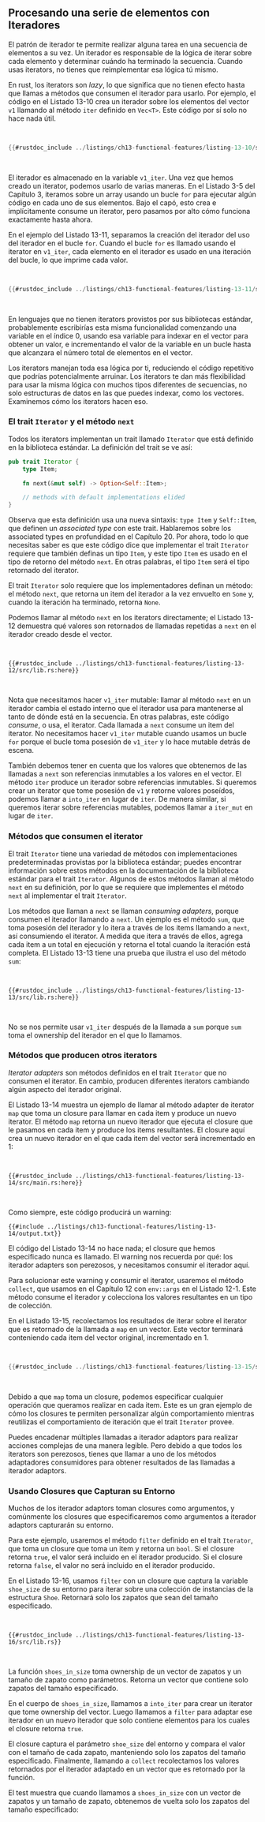 ## Procesando una serie de elementos con Iteradores

El patrón de iterador te permite realizar alguna tarea en una secuencia de
elementos a su vez. Un iterador es responsable de la lógica de iterar sobre
cada elemento y determinar cuándo ha terminado la secuencia. Cuando usas
iterators, no tienes que reimplementar esa lógica tú mismo.

En rust, los iterators son *lazy*, lo que significa que no tienen efecto hasta
que llamas a métodos que consumen el iterador para usarlo. Por ejemplo, el
código en el Listado 13-10 crea un iterador sobre los elementos del vector `v1`
llamando al método `iter` definido en `Vec<T>`. Este código por sí solo no hace
nada útil.

<Listing number="13-10" file-name="src/main.rs" caption="Creando un iterator">

```rust
{{#rustdoc_include ../listings/ch13-functional-features/listing-13-10/src/main.rs:here}}
```

</Listing>

El iterador es almacenado en la variable `v1_iter`. Una vez que hemos creado un
iterator, podemos usarlo de varias maneras. En el Listado 3-5 del Capítulo 3,
iteramos sobre un array usando un bucle `for` para ejecutar algún código en cada
uno de sus elementos. Bajo el capó, esto crea e implícitamente consume un
iterator, pero pasamos por alto cómo funciona exactamente hasta ahora.

En el ejemplo del Listado 13-11, separamos la creación del iterador del uso del
iterador en el bucle `for`. Cuando el bucle `for` es llamado usando el iterator
en `v1_iter`, cada elemento en el iterador es usado en una iteración del bucle,
lo que imprime cada valor.

<Listing number="13-11" file-name="src/main.rs" caption="Usando un iterador en un bucle `for`">

```rust
{{#rustdoc_include ../listings/ch13-functional-features/listing-13-11/src/main.rs:here}}
```

</Listing>

En lenguajes que no tienen iterators provistos por sus bibliotecas estándar,
probablemente escribirías esta misma funcionalidad comenzando una variable en
el índice 0, usando esa variable para indexar en el vector para obtener un
valor, e incrementando el valor de la variable en un bucle hasta que alcanzara
el número total de elementos en el vector.

Los iterators manejan toda esa lógica por ti, reduciendo el código repetitivo
que podrías potencialmente arruinar. Los iterators te dan más flexibilidad para
usar la misma lógica con muchos tipos diferentes de secuencias, no solo
estructuras de datos en las que puedes indexar, como los vectores. Examinemos
cómo los iterators hacen eso.

<!-- Old headings. Do not remove or links may break. -->
<a id="the-iterator-trait-and-the-next-method"></a>

### El trait `Iterator` y el método `next`

Todos los iterators implementan un trait llamado `Iterator` que está definido
en la biblioteca estándar. La definición del trait se ve así:

```rust
pub trait Iterator {
    type Item;

    fn next(&mut self) -> Option<Self::Item>;

    // methods with default implementations elided
}
```

Observa que esta definición usa una nueva sintaxis: `type Item` y
`Self::Item`, que definen un *associated type* con este trait. Hablaremos sobre
los associated types en profundidad en el Capítulo 20. Por ahora, todo lo que
necesitas saber es que este código dice que implementar el trait `Iterator`
requiere que también definas un tipo `Item`, y este tipo `Item` es usado en el
tipo de retorno del método `next`. En otras palabras, el tipo `Item` será el
tipo retornado del iterator.

El trait `Iterator` solo requiere que los implementadores definan un método:
el método `next`, que retorna un item del iterador a la vez envuelto en `Some`
y, cuando la iteración ha terminado, retorna `None`.

Podemos llamar al método `next` en los iterators directamente; el Listado 13-12
demuestra qué valores son retornados de llamadas repetidas a `next` en el
iterador creado desde el vector.

<Listing number="13-12" file-name="src/lib.rs" caption="Llamando al método `next` en un iterator">

```rust,noplayground
{{#rustdoc_include ../listings/ch13-functional-features/listing-13-12/src/lib.rs:here}}
```

</Listing>

Nota que necesitamos hacer `v1_iter` mutable: llamar al método `next` en un
iterador cambia el estado interno que el iterador usa para mantenerse al tanto
de dónde está en la secuencia. En otras palabras, este código *consume*, o usa,
el iterator. Cada llamada a `next` consume un item del iterator. No necesitamos
hacer `v1_iter` mutable cuando usamos un bucle `for` porque el bucle toma
posesión de `v1_iter` y lo hace mutable detrás de escena.

También debemos tener en cuenta que los valores que obtenemos de las llamadas a
`next` son referencias inmutables a los valores en el vector. El método `iter`
produce un iterador sobre referencias inmutables. Si queremos crear un iterator
que tome posesión de `v1` y retorne valores poseídos, podemos llamar a
`into_iter` en lugar de `iter`. De manera similar, si queremos iterar sobre
referencias mutables, podemos llamar a `iter_mut` en lugar de `iter`.

### Métodos que consumen el iterator

El trait `Iterator` tiene una variedad de métodos con implementaciones
predeterminadas provistas por la biblioteca estándar; puedes encontrar
información sobre estos métodos en la documentación de la biblioteca estándar
para el trait `Iterator`. Algunos de estos métodos llaman al método `next` en su
definición, por lo que se requiere que implementes el método `next` al
implementar el trait `Iterator`.

Los métodos que llaman a `next` se llaman *consuming adapters*, porque
consumen el iterador llamando a `next`. Un ejemplo es el método `sum`, que
toma posesión del iterador y lo itera a través de los items llamando a `next`,
así consumiendo el iterator. A medida que itera a través de ellos, agrega cada
item a un total en ejecución y retorna el total cuando la iteración está
completa. El Listado 13-13 tiene una prueba que ilustra el uso del método `sum`:

<Listing number="13-13" file-name="src/lib.rs" caption="Llamando al método `sum` para obtener el total de todos los items en el iterator">

```rust,noplayground
{{#rustdoc_include ../listings/ch13-functional-features/listing-13-13/src/lib.rs:here}}
```

</Listing>

No se nos permite usar `v1_iter` después de la llamada a `sum` porque `sum`
toma el ownership del iterador en el que lo llamamos.

### Métodos que producen otros iterators

*Iterator adapters* son métodos definidos en el trait `Iterator` que no
consumen el iterator. En cambio, producen diferentes iterators cambiando algún
aspecto del iterador original.

El Listado 13-14 muestra un ejemplo de llamar al método adapter de iterator
`map` que toma un closure para llamar en cada item y produce un nuevo iterator.
El método `map` retorna un nuevo iterador que ejecuta el closure que le
pasamos en cada item y produce los items resultantes. El closure aquí crea un
nuevo iterador en el que cada item del vector será incrementado en 1:

<Listing number="13-14" file-name="src/main.rs" caption="Llamando al iterador adaptor `map` para crear un nuevo iterator">

```rust,not_desired_behavior
{{#rustdoc_include ../listings/ch13-functional-features/listing-13-14/src/main.rs:here}}
```

</Listing>

Como siempre, este código producirá un warning:

```console
{{#include ../listings/ch13-functional-features/listing-13-14/output.txt}}
```

El código del Listado 13-14 no hace nada; el closure que hemos especificado
nunca es llamado. El warning nos recuerda por qué: los iterador adapters son
perezosos, y necesitamos consumir el iterador aquí.

Para solucionar este warning y consumir el iterator, usaremos el método
`collect`, que usamos en el Capítulo 12 con `env::args` en el Listado 12-1. Este
método consume el iterador y colecciona los valores resultantes en un tipo de
colección.

En el Listado 13-15, recolectamos los resultados de iterar sobre el iterator
que es retornado de la llamada a `map` en un vector. Este vector terminará
conteniendo cada item del vector original, incrementado en 1.

<Listing number="13-15" file-name="src/main.rs" caption="Llamando al método `map` para crear un nuevo iterador y luego llamando al método `collect` para consumir el nuevo iterador y crear un vector">

```rust
{{#rustdoc_include ../listings/ch13-functional-features/listing-13-15/src/main.rs:here}}
```

</Listing>

Debido a que `map` toma un closure, podemos especificar cualquier operación que
queramos realizar en cada item. Este es un gran ejemplo de cómo los closures te
permiten personalizar algún comportamiento mientras reutilizas el comportamiento
de iteración que el trait `Iterator` provee.

Puedes encadenar múltiples llamadas a iterador adaptors para realizar acciones
complejas de una manera legible. Pero debido a que todos los iterators son
perezosos, tienes que llamar a uno de los métodos adaptadores consumidores para
obtener resultados de las llamadas a iterador adaptors.

### Usando Closures que Capturan su Entorno

Muchos de los iterador adaptors toman closures como argumentos, y comúnmente los
closures que especificaremos como argumentos a iterador adaptors capturarán su
entorno.

Para este ejemplo, usaremos el método `filter` definido en el trait `Iterator`,
que toma un closure que toma un item y retorna un `bool`. Si el closure retorna
`true`, el valor será incluido en el iterador producido. Si el closure retorna
`false`, el valor no será incluido en el iterador producido.

En el Listado 13-16, usamos `filter` con un closure que captura la variable
`shoe_size` de su entorno para iterar sobre una colección de instancias de la
estructura `Shoe`. Retornará solo los zapatos que sean del tamaño especificado.

<Listing number="13-16" file-name="src/lib.rs" caption="Usando el método `filter` con un closure que captura `shoe_size`">

```rust,noplayground
{{#rustdoc_include ../listings/ch13-functional-features/listing-13-16/src/lib.rs}}
```

</Listing>

La función `shoes_in_size` toma ownership de un vector de zapatos y un tamaño de
zapato como parámetros. Retorna un vector que contiene solo zapatos del tamaño
especificado.

En el cuerpo de `shoes_in_size`, llamamos a `into_iter` para crear un iterator
que tome ownership del vector. Luego llamamos a `filter` para adaptar ese
iterador en un nuevo iterador que solo contiene elementos para los cuales el
closure retorna `true`.

El closure captura el parámetro `shoe_size` del entorno y compara el valor con
el tamaño de cada zapato, manteniendo solo los zapatos del tamaño especificado.
Finalmente, llamando a `collect` recolectamos los valores retornados por el
iterador adaptado en un vector que es retornado por la función.

El test muestra que cuando llamamos a `shoes_in_size` con un vector de zapatos
y un tamaño de zapato, obtenemos de vuelta solo los zapatos del tamaño
especificado:
